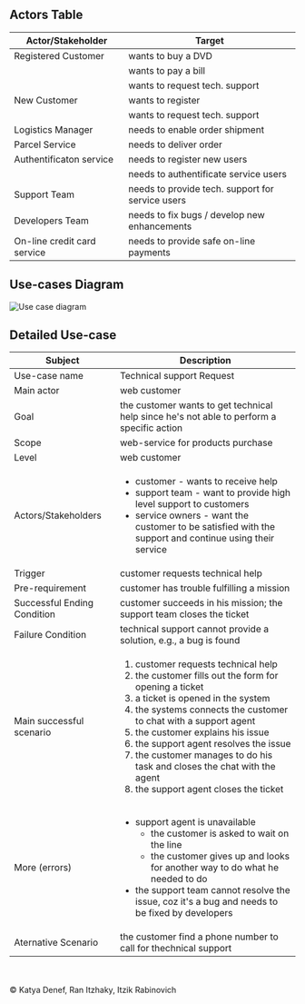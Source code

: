 ## Actors Table

| Actor/Stakeholder | Target |
|-------|--------|
| Registered Customer | wants to buy a DVD |
|       | wants to pay a bill |
|       | wants to request tech. support |
| New Customer | wants to register |
|       | wants to request tech. support |
| Logistics Manager | needs to enable order shipment |
| Parcel Service | needs to deliver order |
| Authentificaton service | needs to register new users |
|       | needs to authentificate service users |
| Support Team | needs to provide tech. support for service users |
| Developers Team | needs to fix bugs / develop new enhancements |
| On-line credit card service | needs to provide safe on-line payments |

## Use-cases Diagram

![Use case diagram](https://github.com/katyadenef/sw-modeling-2016b/blob/master/UseCaseDiag.PNG)

## Detailed Use-case

| Subject | Description |
| -------|--------|
| Use-case name | Technical support Request |
| Main actor | web customer |
| Goal | the customer wants to get technical help since he's not able to perform a specific action |
| Scope | web-service for products purchase |
| Level | web customer |
| Actors/Stakeholders | <ul><li>customer - wants to receive help</li><li>support team - want to provide high level support to customers</li><li>service owners - want the customer to be satisfied with the support and continue using their service</li></ul> |
| Trigger | customer requests technical help |
| Pre-requirement | customer has trouble fulfilling a mission |
| Successful Ending Condition | customer succeeds in his mission; the support team closes the ticket |
| Failure Condition | technical support cannot provide a solution, e.g., a bug is found |
| Main successful scenario | <ol><li>customer requests technical help</li><li>the customer fills out the form for opening a ticket</li><li>a ticket is opened in the system</li><li>the systems connects the customer to chat with a support agent</li><li>the customer explains his issue</li><li>the support agent resolves the issue</li><li>the customer manages to do his task and closes the chat with the agent</li><li>the support agent closes the ticket</li></ol> |
| More (errors) | <ul><li>support agent is unavailable<ul><li>the customer is asked to wait on the line</li><li>the customer gives up and looks for another way to do what he needed to do</li></ul></li><li>the support team cannot resolve the issue, coz it's a bug and needs to be fixed by developers</li></ul> |
| Aternative Scenario | the customer find a phone number to call for thechnical support |
</br>
</br>
&copy; Katya Denef, Ran Itzhaky, Itzik Rabinovich
